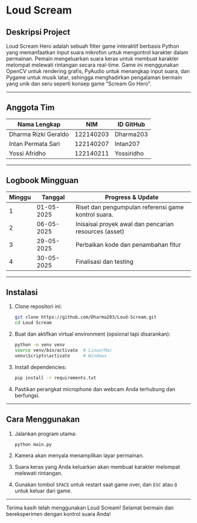 # Loud Scream

## Deskripsi Project
Loud Scream Hero adalah sebuah filter game interaktif berbasis Python yang memanfaatkan input suara mikrofon untuk mengontrol karakter dalam permainan. Pemain mengeluarkan suara keras untuk membuat karakter melompat melewati rintangan secara real-time. Game ini menggunakan OpenCV untuk rendering grafis, PyAudio untuk menangkap input suara, dan Pygame untuk musik latar, sehingga menghadirkan pengalaman bermain yang unik dan seru seperti konsep game “Scream Go Hero”.

---

## Anggota Tim

| Nama Lengkap             | NIM         | ID GitHub             |
|--------------------------|-------------|-----------------------|
| Dharma Rizki Geraldo     | 122140203   | Dharma203             |
| Intan Permata Sari       | 122140207   | Intan207              |
| Yossi Afridho            | 122140211   | Yossiridho            |

---

## Logbook Mingguan

| Minggu | Tanggal        | Progress & Update                                                                                 |
|--------|----------------|---------------------------------------------------------------------------------------------------|
| 1      | 01-05-2025     | Riset dan pengumpulan referensi game kontrol suara.                                               |
| 2      | 06-05-2025     | Inisaisai proyek awal dan pencarian resources (asset)                                             |
| 3      | 29-05-2025     | Perbaikan kode dan penambahan fitur                                                               |
| 4      | 30-05-2025     | Finalisasi dan testing                                                                            |

---

## Instalasi

1. Clone repositori ini:

   ```bash
   git clone https://github.com/Dharma203/Loud-Scream.git
   cd Loud Scream
   ```

2. Buat dan aktifkan virtual environment (opsional tapi disarankan):

   ```bash
   python -m venv venv
   source venv/bin/activate  # Linux/Mac
   venv\Scripts\activate     # Windows
   ```

3. Install dependencies:

   ```bash
   pip install -r requirements.txt
   ```

4. Pastikan perangkat microphone dan webcam Anda terhubung dan berfungsi.

---

## Cara Menggunakan

1. Jalankan program utama:

   ```bash
   python main.py
   ```

2. Kamera akan menyala menampilkan layar permainan.

3. Suara keras yang Anda keluarkan akan membuat karakter melompat melewati rintangan.

4. Gunakan tombol `SPACE` untuk restart saat game over, dan `ESC` atau `Q` untuk keluar dari game.

---

Terima kasih telah menggunakan Loud Scream! Selamat bermain dan bereksperimen dengan kontrol suara Anda!
